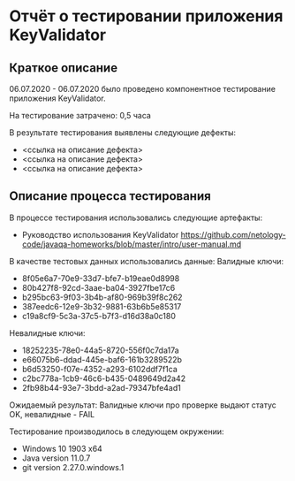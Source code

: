 # Отчёт о тестировании приложения KeyValidator

## Краткое описание

06.07.2020 - 06.07.2020 было проведено компонентное тестирование приложения KeyValidator.

На тестирование затрачено: 0,5 часа

В результате тестирования выявлены следующие дефекты:
* <ссылка на описание дефекта>
* <ссылка на описание дефекта>
* <ссылка на описание дефекта>

## Описание процесса тестирования

В процессе тестирования использовались следующие артефакты:
* Руководство использования KeyValidator https://github.com/netology-code/javaqa-homeworks/blob/master/intro/user-manual.md

В качестве тестовых данных использовались данные:
Валидные ключи:
* 8f05e6a7-70e9-33d7-bfe7-b19eae0d8998
* 80b427f8-92cd-3aae-ba04-3927fbe17c6
* b295bc63-9f03-3b4b-af80-969b39f8c262
* 387eedc6-12e9-3b32-9881-63b6b5e85317
* c19a8cf9-5c3a-37c5-b7f3-d16d38a0c180

Невалидные ключи:
* 18252235-78e0-44a5-8720-556f0c7da17a
* e66075b6-ddad-445e-baf6-161b3289522b
* b6d53250-f07e-4352-a293-6102ddf7f1ca
* c2bc778a-1cb9-46c6-b435-0489649d2a42
* 2fb98b44-93e7-3bdd-a2ad-79347bfe4ad1

Ожидаемый результат: Валидные ключи про проверке выдают статус OK, невалидные - FAIL

Тестирование производилось в следующем окружении:
* Windows 10 1903 x64
* Java version 11.0.7
* git version 2.27.0.windows.1
